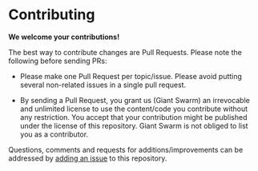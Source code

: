# Contributing

**We welcome your contributions!**

The best way to contribute changes are Pull Requests. Please note the following before sending PRs:

* Please make one Pull Request per topic/issue. Please avoid putting several non-related issues in a single pull request.

* By sending a Pull Request, you grant us (Giant Swarm) an irrevocable and unlimited license to use the content/code you contribute without any restriction. You accept that your contribution might be published under the license of this repository. Giant Swarm is not obliged to list you as a contributor.

Questions, comments and requests for additions/improvements can be addressed by [adding an issue](https://github.com/giantswarm/app-def-transf-go/issues/new) to this repository.
